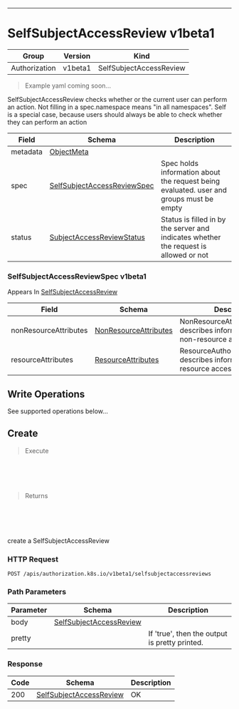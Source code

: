 

-----------
# SelfSubjectAccessReview v1beta1

Group        | Version     | Kind
------------ | ---------- | -----------
Authorization | v1beta1 | SelfSubjectAccessReview







> Example yaml coming soon...


SelfSubjectAccessReview checks whether or the current user can perform an action.  Not filling in a spec.namespace means "in all namespaces".  Self is a special case, because users should always be able to check whether they can perform an action



Field        | Schema     | Description
------------ | ---------- | -----------
metadata | [ObjectMeta](#objectmeta-v1) | 
spec | [SelfSubjectAccessReviewSpec](#selfsubjectaccessreviewspec-v1beta1) | Spec holds information about the request being evaluated.  user and groups must be empty
status | [SubjectAccessReviewStatus](#subjectaccessreviewstatus-v1beta1) | Status is filled in by the server and indicates whether the request is allowed or not


### SelfSubjectAccessReviewSpec v1beta1

<aside class="notice">
Appears In <a href="#selfsubjectaccessreview-v1beta1">SelfSubjectAccessReview</a> </aside>

Field        | Schema     | Description
------------ | ---------- | -----------
nonResourceAttributes | [NonResourceAttributes](#nonresourceattributes-v1beta1) | NonResourceAttributes describes information for a non-resource access request
resourceAttributes | [ResourceAttributes](#resourceattributes-v1beta1) | ResourceAuthorizationAttributes describes information for a resource access request




## <strong>Write Operations</strong>

See supported operations below...

## Create

> Execute

```shell



```



```yaml



```

> Returns

```shell



```


```yaml



```



create a SelfSubjectAccessReview

### HTTP Request

`POST /apis/authorization.k8s.io/v1beta1/selfsubjectaccessreviews`

### Path Parameters

Parameter    | Schema     | Description
------------ | ---------- | -----------
body | [SelfSubjectAccessReview](#selfsubjectaccessreview-v1beta1) | 
pretty |  | If 'true', then the output is pretty printed.


### Response

Code         | Schema     | Description
------------ | ---------- | -----------
200 | [SelfSubjectAccessReview](#selfsubjectaccessreview-v1beta1) | OK




